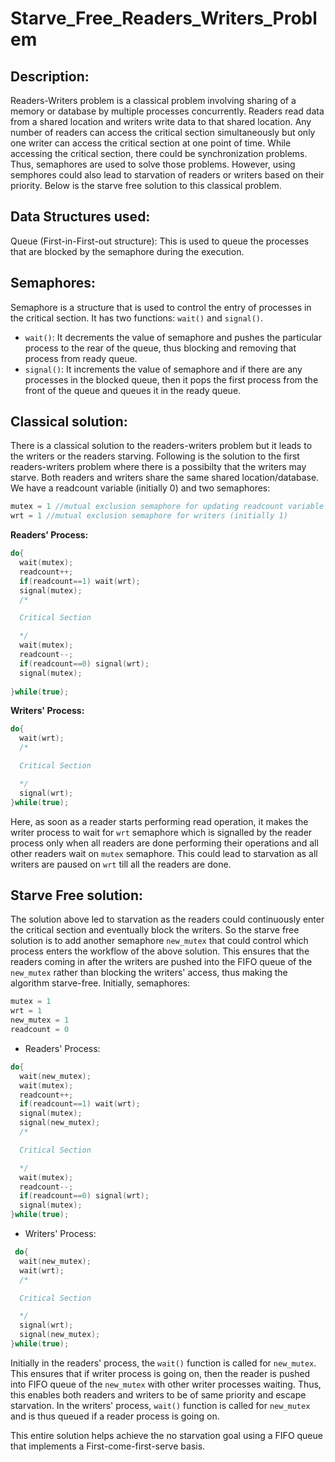 # Starve_Free_Readers_Writers_Problem
## Description:
Readers-Writers problem is a classical problem involving sharing of a memory or database by multiple processes concurrently. Readers read data from a shared location and writers write data to that shared location. Any number of readers can access the critical section simultaneously but only one writer can access the critical section at one point of time. While accessing the critical section, there could be synchronization problems. Thus, semaphores are used to solve those problems. However, using semphores could also lead to starvation of readers or writers based on their priority. Below is the starve free solution to this classical problem. 
## Data Structures used:
Queue (First-in-First-out structure): This is used to queue the processes that are blocked by the semaphore during the execution. 
## Semaphores:
Semaphore is a structure that is used to control the entry of processes in the critical section. It has two functions: `wait()` and `signal()`.
* `wait()`: It decrements the value of semaphore and pushes the particular process to the rear of the queue, thus blocking and removing that process from ready queue. 
* `signal()`: It increments the value of semaphore and if there are any processes in the blocked queue, then it pops the first process from the front of the queue and queues it in the ready queue. 
## Classical solution:
There is a classical solution to the readers-writers problem but it leads to the writers or the readers starving.
Following is the solution to the first readers-writers problem where there is a possibilty that the writers may starve. 
Both readers and writers share the same shared location/database.
We have a readcount variable (initially 0) and two semaphores: 
```cpp
mutex = 1 //mutual exclusion semaphore for updating readcount variable (initially 1)
wrt = 1 //mutual exclusion semaphore for writers (initially 1)
```

**Readers' Process:**
```cpp
do{
  wait(mutex);
  readcount++;
  if(readcount==1) wait(wrt);
  signal(mutex);
  /*

  Critical Section

  */
  wait(mutex);
  readcount--;
  if(readcount==0) signal(wrt);
  signal(mutex);
  
}while(true);
```

**Writers' Process:**
```cpp
do{
  wait(wrt);
  /*

  Critical Section

  */
  signal(wrt);
}while(true);
```

Here, as soon as a reader starts performing read operation, it makes the writer process to wait for `wrt` semaphore which is signalled by the reader process only when all readers are done performing their operations and all other readers wait on `mutex` semaphore. This could lead to starvation as all writers are paused on `wrt` till all the readers are done.

## Starve Free solution:
The solution above led to starvation as the readers could continuously enter the critical section and eventually block the writers. So the starve free solution is to add another semaphore `new_mutex` that could control which process enters the workflow of the above solution. This ensures that the readers coming in after the writers are pushed into the FIFO queue of the `new_mutex` rather than blocking the writers' access, thus making the algorithm starve-free.
Initially, semaphores:
```cpp
mutex = 1
wrt = 1
new_mutex = 1
readcount = 0

```
* Readers' Process:
```cpp
do{
  wait(new_mutex);
  wait(mutex);
  readcount++;
  if(readcount==1) wait(wrt);
  signal(mutex);
  signal(new_mutex);
  /*

  Critical Section

  */
  wait(mutex);
  readcount--;
  if(readcount==0) signal(wrt);
  signal(mutex);
}while(true);
```

* Writers' Process:
```cpp
 do{
  wait(new_mutex);
  wait(wrt);
  /*

  Critical Section

  */
  signal(wrt);
  signal(new_mutex);
}while(true);
```
Initially in the readers' process, the `wait()` function is called for `new_mutex`. This ensures that if writer process is going on, then the reader is pushed into FIFO queue of the `new_mutex` with other writer processes waiting. Thus, this enables both readers and writers to be of same priority and escape starvation.
In the writers' process, `wait()` function is called for `new_mutex` and is thus queued if a reader process is going on. 

This entire solution helps achieve the no starvation goal using a FIFO queue that implements a First-come-first-serve basis.  
